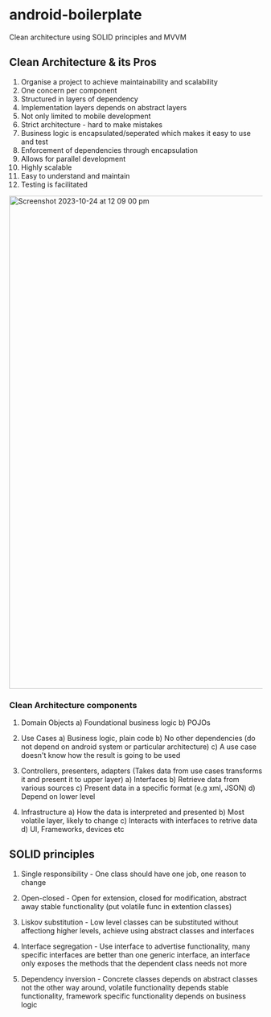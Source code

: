 # android-boilerplate
Clean architecture using SOLID principles and MVVM

## Clean Architecture & its Pros
1) Organise a project to achieve maintainability and scalability
2) One concern per component
3) Structured in layers of dependency
4) Implementation layers depends on abstract layers
5) Not only limited to mobile development
6) Strict architecture - hard to make mistakes
7) Business logic is encapsulated/seperated which makes it easy to use and test
8) Enforcement of dependencies through encapsulation
9) Allows for parallel development
10) Highly scalable
11) Easy to understand and maintain
12) Testing is facilitated
   
<img width="980" alt="Screenshot 2023-10-24 at 12 09 00 pm" src="https://github.com/nirvikBasnet/android-boilerplate/assets/46699486/0a8e7209-6319-490f-958c-980c26a3f4f4">

### Clean Architecture components

1) Domain Objects
    a) Foundational business logic
    b) POJOs

2) Use Cases
     a) Business logic, plain code 
     b) No other dependencies (do not depend on android system or particular architecture)
     c) A use case doesn't know how the result is going to be used

3) Controllers, presenters, adapters (Takes data from use cases transforms it and present it to upper layer) 
     a) Interfaces
     b) Retrieve data from various sources
     c) Present data in a specific format (e.g xml, JSON)
     d) Depend on lower level

4) Infrastructure
    a) How the data is interpreted and presented
    b) Most volatile layer, likely to change
    c) Interacts with interfaces to retrive data
    d) UI, Frameworks, devices etc

## SOLID principles

1) Single responsibility - One class should have one job, one reason to change

2) Open-closed - Open for extension, closed for modification, abstract away stable functionality (put volatile func in extention classes)

3) Liskov substitution - Low level classes can be substituted without affectiong higher levels, achieve using abstract classes and interfaces

4) Interface segregation - Use interface to advertise functionality, many specific interfaces are better than one generic interface, an interface only exposes the methods that the dependent class needs not more

5) Dependency inversion - Concrete classes depends on abstract classes not the other way around, volatile functionality depends stable functionality, framework specific functionality depends on business logic


